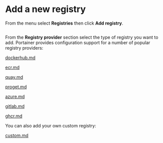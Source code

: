 # Add a new registry

From the menu select **Registries** then click **Add registry**.

<figure><img src="../..//assets/2.19-registries-add.gif" alt=""><figcaption></figcaption></figure>

From the **Registry provider** section select the type of registry you want to add. Portainer provides configuration support for a number of popular registry providers:


[dockerhub.md](dockerhub.md)



[ecr.md](ecr.md)



[quay.md](quay.md)



[proget.md](proget.md)



[azure.md](azure.md)



[gitlab.md](gitlab.md)



[ghcr.md](ghcr.md)


You can also add your own custom registry:


[custom.md](custom.md)

